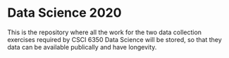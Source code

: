 # Data Science 2020
This is the repository where all the work for the two data collection exercises required by CSCI 6350 Data Science will be stored, so that they data can be available publically and have longevity.
